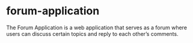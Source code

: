 # forum-application
The Forum Application is a web application that serves as a forum where users can discuss certain topics and reply to each other’s comments.
